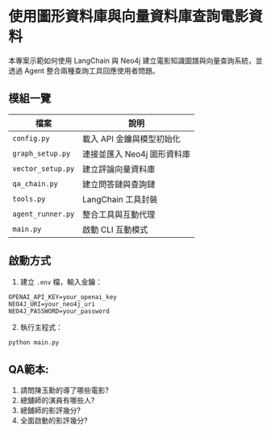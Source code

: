 # 使用圖形資料庫與向量資料庫查詢電影資料

本專案示範如何使用 LangChain 與 Neo4j 建立電影知識圖譜與向量查詢系統，並透過 Agent 整合兩種查詢工具回應使用者問題。

## 模組一覽

| 檔案 | 說明 |
|------|------|
| `config.py` | 載入 API 金鑰與模型初始化 |
| `graph_setup.py` | 連接並匯入 Neo4j 圖形資料庫 |
| `vector_setup.py` | 建立評論向量資料庫 |
| `qa_chain.py` | 建立問答鏈與查詢鏈 |
| `tools.py` | LangChain 工具封裝 |
| `agent_runner.py` | 整合工具與互動代理 |
| `main.py` | 啟動 CLI 互動模式 |

## 啟動方式

1. 建立 `.env` 檔，輸入金鑰：
```
OPENAI_API_KEY=your_openai_key
NEO4J_URI=your_neo4j_uri
NEO4J_PASSWORD=your_password
```

2. 執行主程式：
```bash
python main.py
```

## QA範本:
1. 請問陳玉勳的導了哪些電影?
2. 總舖師的演員有哪些人?
3. 總舖師的影評幾分?
4. 全面啟動的影評幾分?

